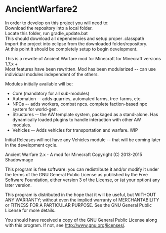 AncientWarfare2
===============
In order to develop on this project you will need to:  
Download the repository into a local folder.  
Locate this folder, run gradle_update.bat  
This should download all dependencies and setup proper .classpath  
Import the project into eclipse from the downloaded folder/repository.  
At this point it should be completely setup to begin development.  
  
This is a rewrite of Ancient Warfare mod for Minecraft for Minecraft versions 1.7.x +  
Most features have been rewritten. Mod has been modularized -- can use individual modules independent of the others.  
  
Modules initially available will be:
* Core (mandatory for all sub-modules)  
* Automation -- adds quarries, automated farms, tree-farms, etc.  
* NPCs -- adds workers, combat npcs.  complete faction-based npc system for world-gen.  
* Structures -- the AW template system, packaged as a stand-alone.  Has dynamically loaded plugins to handle interaction with other AW modules.  
* Vehicles -- Adds vehicles for transportation and warfare.  WIP
  
  
Initial Releases will not have any Vehicles module -- that will be coming later in the development cycle.
  
  
  
Ancient Warfare 2.x - A mod for Minecraft
Copyright (C) 2013-2015  Shadowmage
  
This program is free software: you can redistribute it and/or modify
it under the terms of the GNU General Public License as published by
the Free Software Foundation, either version 3 of the License, or
(at your option) any later version.
  
This program is distributed in the hope that it will be useful,
but WITHOUT ANY WARRANTY; without even the implied warranty of
MERCHANTABILITY or FITNESS FOR A PARTICULAR PURPOSE.  See the
GNU General Public License for more details.
  
You should have received a copy of the GNU General Public License
along with this program.  If not, see <http://www.gnu.org/licenses/>.
